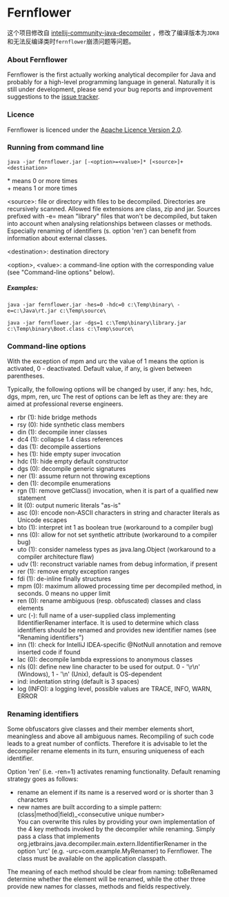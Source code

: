 # Fernflower

这个项目修改自 [intellij-community-java-decompiler](https://github.com/JetBrains/intellij-community/tree/master/plugins/java-decompiler/engine) ，修改了编译版本为`JDK8`和无法反编译类时`fernflower`崩溃问题等问题。

### About Fernflower

Fernflower is the first actually working analytical decompiler for Java and 
probably for a high-level programming language in general. Naturally it is still 
under development, please send your bug reports and improvement suggestions to the
[issue tracker](https://youtrack.jetbrains.com/newIssue?project=IDEA&clearDraft=true&c=Subsystem+Decompiler).

### Licence

Fernflower is licenced under the [Apache Licence Version 2.0](http://www.apache.org/licenses/LICENSE-2.0).

### Running from command line

`java -jar fernflower.jar [-<option>=<value>]* [<source>]+ <destination>`

\* means 0 or more times\
\+ means 1 or more times

\<source>: file or directory with files to be decompiled. Directories are recursively scanned. Allowed file extensions are class, zip and jar.
          Sources prefixed with -e= mean "library" files that won't be decompiled, but taken into account when analysing relationships between 
          classes or methods. Especially renaming of identifiers (s. option 'ren') can benefit from information about external classes.          

\<destination>: destination directory 

\<option>, \<value>: a command-line option with the corresponding value (see "Command-line options" below).

##### Examples:

`java -jar fernflower.jar -hes=0 -hdc=0 c:\Temp\binary\ -e=c:\Java\rt.jar c:\Temp\source\`

`java -jar fernflower.jar -dgs=1 c:\Temp\binary\library.jar c:\Temp\binary\Boot.class c:\Temp\source\`

### Command-line options

With the exception of mpm and urc the value of 1 means the option is activated, 0 - deactivated. Default 
value, if any, is given between parentheses.

Typically, the following options will be changed by user, if any: hes, hdc, dgs, mpm, ren, urc 
The rest of options can be left as they are: they are aimed at professional reverse engineers.

- rbr (1): hide bridge methods
- rsy (0): hide synthetic class members
- din (1): decompile inner classes
- dc4 (1): collapse 1.4 class references
- das (1): decompile assertions
- hes (1): hide empty super invocation
- hdc (1): hide empty default constructor
- dgs (0): decompile generic signatures
- ner (1): assume return not throwing exceptions
- den (1): decompile enumerations
- rgn (1): remove getClass() invocation, when it is part of a qualified new statement
- lit (0): output numeric literals "as-is"
- asc (0): encode non-ASCII characters in string and character literals as Unicode escapes
- bto (1): interpret int 1 as boolean true (workaround to a compiler bug)
- nns (0): allow for not set synthetic attribute (workaround to a compiler bug)
- uto (1): consider nameless types as java.lang.Object (workaround to a compiler architecture flaw)
- udv (1): reconstruct variable names from debug information, if present
- rer (1): remove empty exception ranges
- fdi (1): de-inline finally structures
- mpm (0): maximum allowed processing time per decompiled method, in seconds. 0 means no upper limit
- ren (0): rename ambiguous (resp. obfuscated) classes and class elements
- urc (-): full name of a user-supplied class implementing IIdentifierRenamer interface. It is used to determine which class identifiers
           should be renamed and provides new identifier names (see "Renaming identifiers")
- inn (1): check for IntelliJ IDEA-specific @NotNull annotation and remove inserted code if found
- lac (0): decompile lambda expressions to anonymous classes
- nls (0): define new line character to be used for output. 0 - '\r\n' (Windows), 1 - '\n' (Unix), default is OS-dependent
- ind: indentation string (default is 3 spaces)
- log (INFO): a logging level, possible values are TRACE, INFO, WARN, ERROR

### Renaming identifiers

Some obfuscators give classes and their member elements short, meaningless and above all ambiguous names. Recompiling of such
code leads to a great number of conflicts. Therefore it is advisable to let the decompiler rename elements in its turn, 
ensuring uniqueness of each identifier.

Option 'ren' (i.e. -ren=1) activates renaming functionality. Default renaming strategy goes as follows:
- rename an element if its name is a reserved word or is shorter than 3 characters
- new names are built according to a simple pattern: (class|method|field)_\<consecutive unique number>  
You can overwrite this rules by providing your own implementation of the 4 key methods invoked by the decompiler while renaming. Simply 
pass a class that implements org.jetbrains.java.decompiler.main.extern.IIdentifierRenamer in the option 'urc'
(e.g. -urc=com.example.MyRenamer) to Fernflower. The class must be available on the application classpath.

The meaning of each method should be clear from naming: toBeRenamed determine whether the element will be renamed, while the other three
provide new names for classes, methods and fields respectively.  
